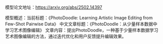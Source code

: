 模型论文地址：https://arxiv.org/abs/2502.14397

模型概述：当前标题：《PhotoDoodle: Learning Artistic Image Editing from Few-Shot Pairwise Data》
中文文章标题：《PhotoDoodle：从少量样本数据中学习艺术图像编辑》
文章内容：提出PhotoDoodle，一种基于少量样本数据学习艺术图像编辑的方法，通过迭代优化和用户反馈提升编辑效果。
